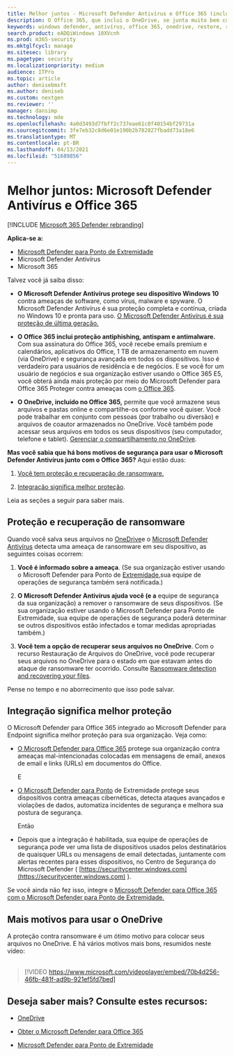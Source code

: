 ```yaml
---
title: Melhor juntos - Microsoft Defender Antivírus e Office 365 (incluindo o OneDrive) - melhor proteção contra ransomware e cyberthreats
description: O Office 365, que inclui o OneDrive, se junta muito bem com o Microsoft Defender Antivírus. Leia este artigo para saber mais.
keywords: windows defender, antivírus, office 365, onedrive, restore, ransomware
search.product: eADQiWindows 10XVcnh
ms.prod: m365-security
ms.mktglfcycl: manage
ms.sitesec: library
ms.pagetype: security
ms.localizationpriority: medium
audience: ITPro
ms.topic: article
author: denisebmsft
ms.author: deniseb
ms.custom: nextgen
ms.reviewer: ''
manager: dansimp
ms.technology: mde
ms.openlocfilehash: 4a0d3493d7fbff2c737eae61c0f40154bf29731a
ms.sourcegitcommit: 3fe7eb32c8d6e01e190b2b782827fbadd73a18e6
ms.translationtype: MT
ms.contentlocale: pt-BR
ms.lasthandoff: 04/13/2021
ms.locfileid: "51689856"
---
```

# <a name="better-together-microsoft-defender-antivirus-and-office-365"></a>Melhor juntos: Microsoft Defender Antivírus e Office 365

[!INCLUDE [Microsoft 365 Defender rebranding](../../includes/microsoft-defender.md)]


**Aplica-se a:**
- [Microsoft Defender para Ponto de Extremidade](/microsoft-365/security/defender-endpoint/)
- Microsoft Defender Antivírus
- Microsoft 365

Talvez você já saiba disso:

- **O Microsoft Defender Antivírus protege seu dispositivo Windows 10** contra ameaças de software, como vírus, malware e spyware. O Microsoft Defender Antivírus é sua proteção completa e contínua, criada no Windows 10 e pronta para uso. [O Microsoft Defender Antivírus é sua proteção de última geração.](./microsoft-defender-antivirus-in-windows-10.md) 

- **O Office 365 inclui proteção antiphishing, antispam e antimalware.** Com sua assinatura do Office 365, você recebe emails premium e calendários, aplicativos do Office, 1 TB de armazenamento em nuvem (via OneDrive) e segurança avançada em todos os dispositivos. Isso é verdadeiro para usuários de residência e de negócios. E se você for um usuário de negócios e sua organização estiver usando o Office 365 E5, você obterá ainda mais proteção por meio do Microsoft Defender para Office 365 Proteger contra ameaças com [o Office 365](/microsoft-365/security/office-365-security/protect-against-threats).

- **O OneDrive, incluído no Office 365,** permite que você armazene seus arquivos e pastas online e compartilhe-os conforme você quiser. Você pode trabalhar em conjunto com pessoas (por trabalho ou diversão) e arquivos de coautor armazenados no OneDrive. Você também pode acessar seus arquivos em todos os seus dispositivos (seu computador, telefone e tablet). [Gerenciar o compartilhamento no OneDrive](/OneDrive/manage-sharing).

**Mas você sabia que há bons motivos de segurança para usar o Microsoft Defender Antivírus junto com o Office 365?** Aqui estão duas:

 1. [Você tem proteção e recuperação de ransomware.](#ransomware-protection-and-recovery)

 2. [Integração significa melhor proteção](#integration-means-better-protection).

Leia as seções a seguir para saber mais.

## <a name="ransomware-protection-and-recovery"></a>Proteção e recuperação de ransomware

Quando você salva seus arquivos no [OneDrive](/onedrive)e o [Microsoft Defender Antivírus](./microsoft-defender-antivirus-in-windows-10.md) detecta uma ameaça de ransomware em seu dispositivo, as seguintes coisas ocorrem:

1. **Você é informado sobre a ameaça**. (Se sua organização estiver usando o Microsoft Defender para Ponto de [Extremidade,](microsoft-defender-endpoint.md)sua equipe de operações de segurança também será notificada.)

2. **O Microsoft Defender Antivírus ajuda você (e a** equipe de segurança da sua organização) a remover o ransomware de seus dispositivos. (Se sua organização estiver usando o Microsoft Defender para Ponto de Extremidade, sua equipe de operações de segurança poderá determinar se outros dispositivos estão infectados e tomar medidas apropriadas também.)

3. **Você tem a opção de recuperar seus arquivos no OneDrive**. Com o recurso Restauração de Arquivos do OneDrive, você pode recuperar seus arquivos no OneDrive para o estado em que estavam antes do ataque de ransomware ter ocorrido. Consulte [Ransomware detection and recovering your files](https://support.office.com/article/0d90ec50-6bfd-40f4-acc7-b8c12c73637f).

Pense no tempo e no aborrecimento que isso pode salvar. 

## <a name="integration-means-better-protection"></a>Integração significa melhor proteção

O Microsoft Defender para Office 365 integrado ao Microsoft Defender para Endpoint significa melhor proteção para sua organização. Veja como:

- [O Microsoft Defender para Office 365](/microsoft-365/security/office-365-security/office-365-atp) protege sua organização contra ameaças mal-intencionadas colocadas em mensagens de email, anexos de email e links (URLs) em documentos do Office.

    E

- [O Microsoft Defender para Ponto](microsoft-defender-endpoint.md) de Extremidade protege seus dispositivos contra ameaças cibernéticas, detecta ataques avançados e violações de dados, automatiza incidentes de segurança e melhora sua postura de segurança.

    Então

- Depois que a integração é habilitada, sua equipe de operações de segurança pode ver uma lista de dispositivos usados pelos destinatários de quaisquer URLs ou mensagens de email detectadas, juntamente com alertas recentes para esses dispositivos, no Centro de Segurança do Microsoft Defender ( [https://securitycenter.windows.com](https://securitycenter.windows.com) ).

Se você ainda não fez isso, integre o [Microsoft Defender para Office 365 com o Microsoft Defender para Ponto de Extremidade.](/microsoft-365/security/office-365-security/integrate-office-365-ti-with-wdatp)

## <a name="more-good-reasons-to-use-onedrive"></a>Mais motivos para usar o OneDrive

A proteção contra ransomware é um ótimo motivo para colocar seus arquivos no OneDrive. E há vários motivos mais bons, resumidos neste vídeo: <br/><br/>

> [!VIDEO https://www.microsoft.com/videoplayer/embed/70b4d256-46fb-481f-ad9b-921ef5fd7bed]

## <a name="want-to-learn-more-see-these-resources"></a>Deseja saber mais? Consulte estes recursos:

- [OneDrive](/onedrive)

- [Obter o Microsoft Defender para Office 365](/microsoft-365/security/office-365-security/office-365-atp?view=o365-worldwide)

- [Microsoft Defender para Ponto de Extremidade](microsoft-defender-endpoint.md)